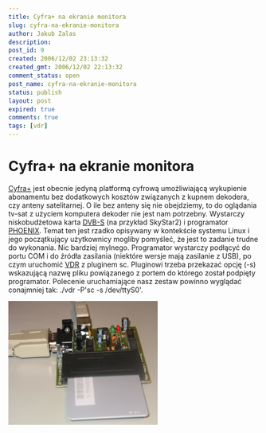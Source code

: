 ```yaml
---
title: Cyfra+ na ekranie monitora
slug: cyfra-na-ekranie-monitora
author: Jakub Zalas
description: 
post_id: 9
created: 2006/12/02 23:13:32
created_gmt: 2006/12/02 22:13:32
comment_status: open
post_name: cyfra-na-ekranie-monitora
status: publish
layout: post
expired: true
comments: true
tags: [vdr]
---
```


<!--Cyfra+ jest obecnie jedyną platformą cyfrową umożliwiającą wykupienie abonamentu bez dodatkowych kosztów związanych z kupnem dekodera, czy anteny satelitarnej. O ile bez anteny się nie obejdziemy, to do oglądania tv-sat z użyciem komputera dekoder nie jest nam potrzebny. Wystarczy niskobudżetowa karta DVB-S (na przykład SkyStar2) i programator PHOENIX.-->

# Cyfra+ na ekranie monitora

[Cyfra+](http://www.cyfraplus.pl/) jest obecnie jedyną platformą cyfrową umożliwiającą wykupienie abonamentu bez dodatkowych kosztów związanych z kupnem dekodera, czy anteny satelitarnej. O ile bez anteny się nie obejdziemy, to do oglądania tv-sat z użyciem komputera dekoder nie jest nam potrzebny. Wystarczy niskobudżetowa karta [DVB-S](http://pl.wikipedia.org/wiki/Karta_dvb-s) (na przykład SkyStar2) i programator [PHOENIX](http://allegro.pl/search.php?string=phoenix&category=18). Temat ten jest rzadko opisywany w kontekście systemu Linux i jego początkujący użytkownicy mogliby pomyśleć, że jest to zadanie trudne do wykonania. Nic bardziej mylnego. Programator wystarczy podłącyć do portu COM i do źródła zasilania (niektóre wersje mają zasilanie z USB), po czym uruchomić [VDR](http://www.cadsoft.de/vdr/) z pluginem sc. Pluginowi trzeba przekazać opcję (-s) wskazującą nazwę pliku powiązanego z portem do którego został podpięty programator. Polecenie uruchamiające nasz zestaw powinno wyglądać conajmniej tak: ./vdr -P'sc -s /dev/ttyS0'. 

![Phoenix](/uploads/wp/2009/04/phoenix-300x249.png)
